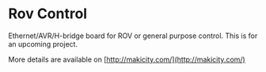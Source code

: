 Rov Control
===========

Ethernet/AVR/H-bridge board for ROV or general purpose control.  This is for an upcoming project.  

More details are available on [http://makicity.com/](http://makicity.com/)
